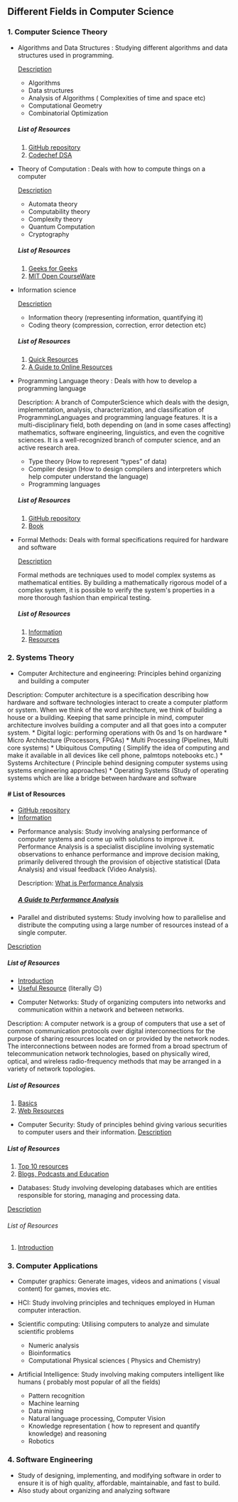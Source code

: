 ## Different Fields in Computer Science 
### 1. Computer Science Theory
  * Algorithms and Data Structures : Studying different algorithms and data structures used in programming.
    
    [Description](https://www.tutorialspoint.com/data_structures_algorithms/algorithms_basics.htm#:~:text=Algorithm%20is%20a%20step%2Dby,more%20than%20one%20programming%20language.)
    * Algorithms
    * Data structures
    * Analysis of Algorithms ( Complexities of time and space etc)
    * Computational Geometry
    * Combinatorial Optimization
    
    
    ##### List of Resources
    1. [GitHub repository](https://github.com/jwasham/coding-interview-university)
    2. [Codechef DSA](https://www.codechef.com/certification/data-structures-and-algorithms/prepare)
    
  * Theory of Computation : Deals with how to compute things on a computer
    
    [Description](https://www.seas.upenn.edu/~cit596/notes/intro.pdf)
    * Automata theory
    * Computability theory
    * Complexity theory
    * Quantum Computation
    * Cryptography
    
    ##### List of Resources
    1. [Geeks for Geeks](https://www.geeksforgeeks.org/theory-of-computation-automata-tutorials/)
    2. [MIT Open CourseWare](https://ocw.mit.edu/courses/mathematics/18-404j-theory-of-computation-fall-2006/)
 
  * Information science
    
    [Description](https://www.asist.org/about/what-is-information-science/)
    * Information theory (representing information, quantifying it)
    * Coding theory (compression, correction, error detection etc)
    
    
    ##### List of Resources
    1. [Quick Resources](https://www.quickbase.com/articles/library-and-information-science-resources)
    2. [A Guide to Online Resources](https://www.loc.gov/rr/program/bib/libsci/fulltext.html)
    
    
  * Programming Language theory : Deals with how to develop a programming language
    
    Description: A branch of ComputerScience which deals with the design, implementation, analysis, characterization, and classification of ProgrammingLanguages and programming language features. It is a multi-disciplinary field, both depending on (and in some cases affecting) mathematics, software engineering, linguistics, and even the cognitive sciences. It is a well-recognized branch of computer science, and an active research area.
    * Type theory (How to represent “types” of data)
    * Compiler design (How to design compilers and interpreters which help computer understand the language)
    * Programming languages
    
    
    ##### List of Resources
    1. [GitHub repository](https://github.com/steshaw/plt)
    2. [Book](https://www.classes.cs.uchicago.edu/archive/2010/fall/22100-1/book/Harper2005.pdf)
    
   * Formal Methods: Deals with formal specifications required for hardware and software
   
     [Description](https://en.wikipedia.org/wiki/Formal_methods)
    
     Formal methods are techniques used to model complex systems as mathematical entities. By building a mathematically rigorous model of a complex system, it is      possible to verify the system's properties in a more thorough fashion than empirical testing.
   
     ##### List of Resources
     1. [Information](https://users.ece.cmu.edu/~koopman/des_s99/formal_methods/)
     2. [Resources](http://www.rspa.com/spi/formal-methods.html#resources)
   
   
   
### 2. Systems Theory

  * Computer Architecture and engineering: Principles behind organizing and building a computer
  
  Description: Computer architecture is a specification describing how hardware and software technologies interact to create a computer platform or system. When we think of the word architecture, we think of building a house or a building. Keeping that same principle in mind, computer architecture involves building a computer and all that goes into a computer system. 
    * Digital logic: performing operations with 0s and 1s on hardware
    * Micro Architecture (Processors, FPGAs)
    * Multi Processing (Pipelines, Multi core systems)
    * Ubiquitous Computing ( Simplify the idea of computing and make it available in all devices like cell phone, palmtops notebooks etc.)
    * Systems Architecture ( Principle behind designing computer systems using systems engineering approaches)
    * Operating Systems (Study of operating systems which are like a bridge between hardware and software
    
   #### # List of Resources
   - [GitHub repository](https://github.com/rajesh-s/computer-engineering-resources)
   - [Information](https://www.ece.ncsu.edu/research/cas/)
    
  * Performance analysis: Study involving analysing performance of computer systems and come up with solutions to improve it. Performance Analysis is a specialist discipline involving systematic observations to enhance performance and improve decision making, primarily delivered through the provision of objective statistical (Data Analysis) and visual feedback (Video Analysis).
 
    Description: [What is Performance Analysis](https://medium.com/@konnks666/what-do-you-mean-by-performance-analysis-3fa6ef2cc9bb)
    
    ##### [A Guide to Performance Analysis](https://kimbleapps.zendesk.com/hc/en-us/articles/360008399893-Guide-to-Performance-Analysis)
    
  * Parallel and distributed systems: Study involving how to parallelise and distribute the computing using a large number of resources instead of a single computer.
  
  [Description](https://en.wikipedia.org/wiki/Distributed_computing#Parallel_and_distributed_computing)
  ##### List of Resources
  - [Introduction](http://www.cs.nuim.ie/~dkelly/CS402-06/Introduction.htm)
  - [Useful Resource](https://www.computer.org/csdl/magazine/ds/2005/04/o4004/13rRUxBJhze) (literally :wink:)
  
  * Computer Networks: Study of organizing computers into networks and communication within a network and between networks.
  
  Description: A computer network is a group of computers that use a set of common communication protocols over digital interconnections for the purpose of sharing resources located on or provided by the network nodes. The interconnections between nodes are formed from a broad spectrum of telecommunication network technologies, based on physically wired, optical, and wireless radio-frequency methods that may be arranged in a variety of network topologies.
  
  ##### List of Resources
  1. [Basics](https://www.geeksforgeeks.org/basics-computer-networking/)
  2. [Web Resources](https://www.cs.vu.nl/~ast/CN5/)
  
  * Computer Security: Study of principles behind giving various securities to computer users and their information.
  [Description](https://www.edureka.co/blog/what-is-computer-security/)
  
  ##### List of Resources
  1. [Top 10 resources](https://www.hitachi-systems-security.com/blog/top-7-cyber-security-resources-you-need-to-bookmark/)
  2. [Blogs, Podcasts and Education](https://computersciencems.com/resources/cyber-security/cyber-security-blogs-podcasts-education/)
  
  * Databases: Study involving developing databases which are entities responsible for storing, managing and processing data.
  
  [Description](https://en.wikipedia.org/wiki/Database)
  
  ###### List of Resources
  1. [Introduction](https://www.bmc.com/blogs/dbms-database-management-systems/)
  
### 3. Computer Applications

  * Computer graphics: Generate images, videos and animations ( visual content) for games, movies etc.
  
  * HCI: Study involving principles and techniques employed in Human computer interaction.
  
  * Scientific computing: Utilising computers to analyze and simulate scientific problems
    * Numeric analysis
    * Bioinformatics
    * Computational Physical sciences ( Physics and Chemistry)
  
  * Artificial Intelligence: Study involving making computers intelligent like humans ( probably most popular of all the fields)
    * Pattern recognition
    * Machine learning
    * Data mining
    * Natural language processing, Computer Vision
    * Knowledge representation ( how to represent and quantify knowledge) and reasoning
    * Robotics
    
    
 ### 4. Software Engineering
 
  * Study of designing, implementing, and modifying software in order to ensure it is of high quality, affordable, maintainable, and fast to build.
  * Also study about organizing and analyzing software
